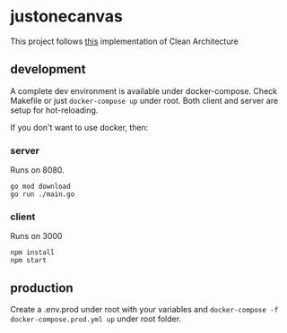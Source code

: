 # justonecanvas

This project follows [this](https://github.com/L04DB4L4NC3R/clean-architecture-sample) implementation
of Clean Architecture

## development

A complete dev environment is available under docker-compose. Check Makefile or just `docker-compose up` under root.
Both client and server are setup for hot-reloading.

If you don't want to use docker, then:

### server

Runs on 8080.

```
go mod download
go run ./main.go
```

### client

Runs on 3000

```
npm install
npm start
```

## production

Create a .env.prod under root with your variables and
`docker-compose -f docker-compose.prod.yml up` under root folder.
